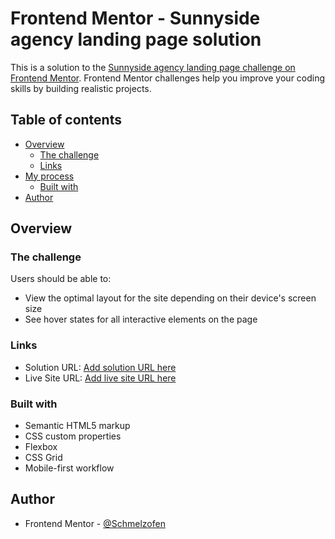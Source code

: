 # Frontend Mentor - Sunnyside agency landing page solution

This is a solution to the [Sunnyside agency landing page challenge on Frontend Mentor](https://www.frontendmentor.io/challenges/sunnyside-agency-landing-page-7yVs3B6ef). Frontend Mentor challenges help you improve your coding skills by building realistic projects.

## Table of contents

- [Overview](#overview)
  - [The challenge](#the-challenge)
  - [Links](#links)
- [My process](#my-process)
  - [Built with](#built-with)
- [Author](#author)

## Overview

### The challenge

Users should be able to:

- View the optimal layout for the site depending on their device's screen size
- See hover states for all interactive elements on the page


### Links

- Solution URL: [Add solution URL here](https://github.com/Schmelzofen/SunnySide_Agency.git)
- Live Site URL: [Add live site URL here](https://schmelzofen.github.io/SunnySide_Agency/)

### Built with

- Semantic HTML5 markup
- CSS custom properties
- Flexbox
- CSS Grid
- Mobile-first workflow

## Author

- Frontend Mentor - [@Schmelzofen](https://www.frontendmentor.io/profile/Schmelzofen)
